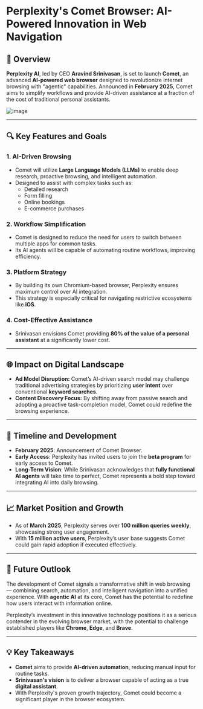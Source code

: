 # Perplexity's Comet Browser: AI-Powered Innovation in Web Navigation

## 🚀 Overview
**Perplexity AI**, led by CEO **Aravind Srinivasan**, is set to launch **Comet**, an advanced **AI-powered web browser** designed to revolutionize internet browsing with "agentic" capabilities. Announced in **February 2025**, Comet aims to simplify workflows and provide AI-driven assistance at a fraction of the cost of traditional personal assistants.

![image](https://github.com/user-attachments/assets/a22e65fe-8a79-458d-b5dd-adcee53839a2)


---

## 🔍 Key Features and Goals
### 1. **AI-Driven Browsing**
- Comet will utilize **Large Language Models (LLMs)** to enable deep research, proactive browsing, and intelligent automation.
- Designed to assist with complex tasks such as:
  - Detailed research
  - Form filling
  - Online bookings
  - E-commerce purchases

### 2. **Workflow Simplification**
- Comet is designed to reduce the need for users to switch between multiple apps for common tasks.
- Its AI agents will be capable of automating routine workflows, improving efficiency.

### 3. **Platform Strategy**
- By building its own Chromium-based browser, Perplexity ensures maximum control over AI integration.
- This strategy is especially critical for navigating restrictive ecosystems like **iOS**.

### 4. **Cost-Effective Assistance**
- Srinivasan envisions Comet providing **80% of the value of a personal assistant** at a significantly lower cost.

---

## 🌐 Impact on Digital Landscape
- **Ad Model Disruption:** Comet’s AI-driven search model may challenge traditional advertising strategies by prioritizing **user intent** over conventional **keyword searches**.
- **Content Discovery Focus:** By shifting away from passive search and adopting a proactive task-completion model, Comet could redefine the browsing experience.

---

## 📅 Timeline and Development
- **February 2025**: Announcement of Comet Browser.
- **Early Access**: Perplexity has invited users to join the **beta program** for early access to Comet.
- **Long-Term Vision**: While Srinivasan acknowledges that **fully functional AI agents** will take time to perfect, Comet represents a bold step toward integrating AI into daily browsing.

---

## 📈 Market Position and Growth
- As of **March 2025**, Perplexity serves over **100 million queries weekly**, showcasing strong user engagement.
- With **15 million active users**, Perplexity’s user base suggests Comet could gain rapid adoption if executed effectively.

---

## 🔮 Future Outlook
The development of Comet signals a transformative shift in web browsing — combining search, automation, and intelligent navigation into a unified experience. With **agentic AI** at its core, Comet has the potential to redefine how users interact with information online.

Perplexity’s investment in this innovative technology positions it as a serious contender in the evolving browser market, with the potential to challenge established players like **Chrome**, **Edge**, and **Brave**.

---

## 💡 Key Takeaways
- **Comet** aims to provide **AI-driven automation**, reducing manual input for routine tasks.
- **Srinivasan's vision** is to deliver a browser capable of acting as a true **digital assistant**.
- With Perplexity's proven growth trajectory, Comet could become a significant player in the browser ecosystem.

